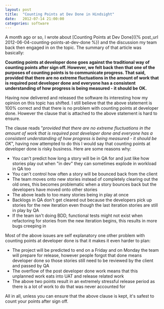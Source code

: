 ```yaml
---
layout: post
title:  "Counting Points at Dev Done in Hindsight"
date:   2012-07-14 21:00:00
categories: software
---
```


A month ago or so, I wrote about [Counting Points at Dev Done]({% post_url 2012-06-04-counting-points-at-dev-done %}) and the discussion my team back then engaged in on the topic. The summary of that article was basically:

<!--more-->

**Counting points at developer done goes against the traditional way of counting points after sign off. However, we felt back then that one of the purposes of counting points is to communicate progress. That said, provided that there are no extreme fluctuations in the amount of work that is required post developer done and everyone has a consistent understanding of how progress is being measured - it should be OK.**

Having now delivered and released the software its interesting how my opinion on this topic has shifted. I still believe that the above statement is 100% correct and that there is no problem with counting points at developer done. However the clause that is attached to the above statement is hard to ensure.

The clause reads "_provided that there are no extreme fluctuations in the amount of work that is required post developer done and everyone has a consistent understanding of how progress is being measured - it should be OK_", having now attempted to do this I would say that counting points at developer done is risky business. Here are some reasons why:

*   You can't predict how long a story will be in QA for and just like how stories play out when "in dev" they can sometimes explode in workload in QA too
*   You can't control how often a story will be bounced back from the client
*   The team moves onto new stories instead of completely clearing out the old ones, this becomes problematic when a story bounces back but the developers have moved onto other stories
*   The above leads to too many stories being in play at once
*   Backlogs in QA don't get cleared out because the developers pick up stories for the new iteration even though the last iteration stories are still in play by QA
*   If the team isn't doing BDD, functional tests might not exist when refactoring for stories from the new iteration begins, this results in more bugs creeping in

Most of the above issues are self explanatory one other problem with counting points at developer done is that it makes it even harder to plan:

*   The project will be predicted to end on a Friday and on Monday the team will prepare for release, however people forgot that done means developer done so those stories still need to be reviewed by the client and passed by QA
*   The overflow of the post developer done work means that this unplanned work eats into UAT and release related work
*   The above two points result in an extremely stressful release period as there is a lot of work to do that was never accounted for

All in all, unless you can ensure that the above clause is kept, it's safest to count your points after sign off.
